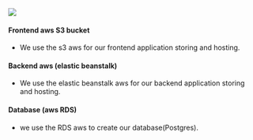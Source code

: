 <img src="https://github.com/mohammed-hossam/deploy-project/blob/main/documentation/AWS-screenshoots/aws.png">

#### Frontend aws S3 bucket

- We use the s3 aws for our frontend application storing and hosting.

#### Backend aws (elastic beanstalk)

- We use the elastic beanstalk aws for our backend application storing and hosting.

#### Database (aws RDS)

- we use the RDS aws to create our database(Postgres).
